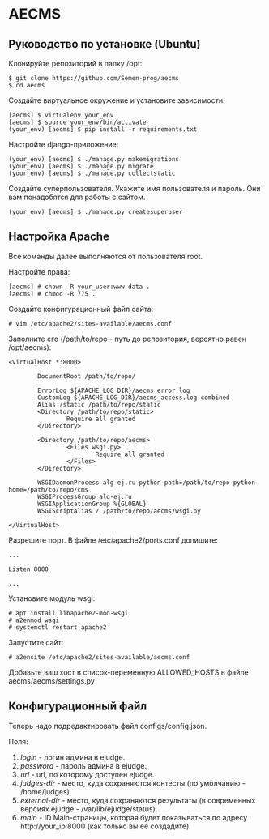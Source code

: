 # AECMS

## Руководство по установке (Ubuntu)

Клонируйте репозиторий в папку /opt:
```console
$ git clone https://github.com/Semen-prog/aecms
$ cd aecms
```

Создайте виртуальное окружение и установите зависимости:
```console
[aecms] $ virtualenv your_env
[aecms] $ source your_env/bin/activate
(your_env) [aecms] $ pip install -r requirements.txt
```

Настройте django-приложение:
```console
(your_env) [aecms] $ ./manage.py makemigrations
(your_env) [aecms] $ ./manage.py migrate
(your_env) [aecms] $ ./manage.py collectstatic
```

Создайте суперпользователя. Укажите имя пользователя и пароль. Они вам понадобятся для работы с сайтом.
```console
(your_env) [aecms] $ ./manage.py createsuperuser
```

## Настройка Apache

Все команды далее выполняются от пользователя root.

Настройте права:
```console
[aecms] # chown -R your_user:www-data .
[aecms] # chmod -R 775 .
```

Создайте конфигурационный файл сайта:
```console
# vim /etc/apache2/sites-available/aecms.conf
```

Заполните его (/path/to/repo - путь до репозитория, вероятно равен /opt/aecms):
```vim
<VirtualHost *:8000>

        DocumentRoot /path/to/repo/

        ErrorLog ${APACHE_LOG_DIR}/aecms_error.log
        CustomLog ${APACHE_LOG_DIR}/aecms_access.log combined
        Alias /static /path/to/repo/static
        <Directory /path/to/repo/static>
                Require all granted
        </Directory>

        <Directory /path/to/repo/aecms>
                <Files wsgi.py>
                        Require all granted
                </Files>
        </Directory>

        WSGIDaemonProcess alg-ej.ru python-path=/path/to/repo python-home=/path/to/repo/cms
        WSGIProcessGroup alg-ej.ru
        WSGIApplicationGroup %{GLOBAL}
        WSGIScriptAlias / /path/to/repo/aecms/wsgi.py

</VirtualHost>
```

Разрешите порт. В файле /etc/apache2/ports.conf допишите:
```vim
...

Listen 8000

...
```

Установите модуль wsgi:

```console
# apt install libapache2-mod-wsgi
# a2enmod wsgi
# systemctl restart apache2
```

Запустите сайт:
```console
# a2ensite /etc/apache2/sites-available/aecms.conf
```

Добавьте ваш хост в список-переменную ALLOWED_HOSTS в файле aecms/aecms/settings.py

## Конфигурационный файл

Теперь надо подредактировать файл configs/config.json.

Поля:

1. *login* - логин админа в ejudge.
2. *password* - пароль админа в ejudge.
3. *url* - url, по которому доступен ejudge.
4. *judges-dir* - место, куда сохраняются контесты (по умолчанию - /home/judges).
5. *external-dir* - место, куда сохраняются результаты (в современных версиях ejudge - /var/lib/ejudge/status).
6. *main* - ID Main-страницы, которая будет показываться по адресу http://your_ip:8000 (как только вы ее создадите).
